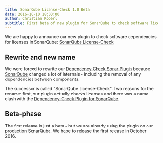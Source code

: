 ```yaml
---
title: SonarQube License-Check 1.0 Beta
date: 2016-10-10 18:00:00
author: Christian Köberl
subtitle: First beta of new plugin for SonarQube to check software licenses. 
---
```


We are happy to announce our new plugin to check software dependencies for licenses in SonarQube: [SonarQube License-Check](https://github.com/porscheinformatik/sonarqube-licensecheck).

## Rewrite and new name

We were forced to rewrite our [Dependency Check Sonar Plugin](https://github.com/porscheinformatik/sonar-dependency-check-plugin) because [SonarQube](http://www.sonarqube.org/) changed a lot of internals - including the removal of any dependencies between components.

The successor is called "SonarQube License-Check". Two reasons for the rename: first, our plugin actually checks licenses and there was a name clash with the [Dependency-Check Plugin for SonarQube](https://github.com/stevespringett/dependency-check-sonar-plugin).

## Beta-phase

The first release is just a beta - but we are already using the plugin on our production SonarQube. We hope to release the first release in October 2016.